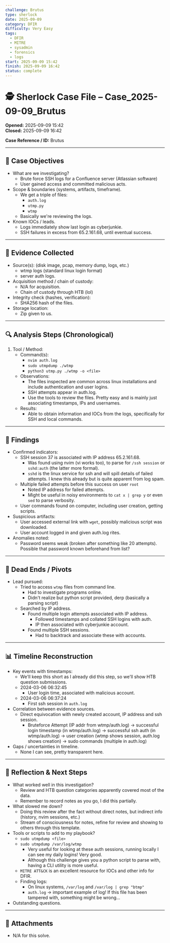 ```yaml
---
challenge: Brutus
type: sherlock
date: 2025-09-09
category: DFIR
difficulty: Very Easy
tags:
  - DFIR
  - MITRE
  - sysadmin
  - forensics
  - logs
start: 2025-09-09 15:42
finish: 2025-09-09 16:42
status: complete
---
```

# 🕵️ Sherlock Case File – Case_2025-09-09_Brutus

**Opened:** 2025-09-09 15:42  
**Closed:**   2025-09-09 16:42

**Case Reference / ID:**  Brutus

---

## 🎯 Case Objectives
- What are we investigating? 
	- Brute force SSH logs for a Confluence server (Atlassian software)
	- User gained access and committed malicious acts.
- Scope & boundaries (systems, artifacts, timeframe).
	- We get a triple of files:
		- `auth.log`
		- `utmp.py`
		- `wtmp`
	- Basically we're reviewing the logs.
- Known IOCs / leads.
	- Logs immediately show last login as cyberjunkie.
	- SSH failures in excess from 65.2.161.68, until eventual success.

---

## 📂 Evidence Collected
- Source(s): (disk image, pcap, memory dump, logs, etc.)
	- wtmp logs (standard linux login format)
	- server auth logs.
- Acquisition method / chain of custody:  
	- N/A for acquisition.
	- Chain of custody through HTB (lol)
- Integrity check (hashes, verification): 
	- SHA256 hash of the files.
- Storage location:  
	- Zip given to us.

---

## 🔍 Analysis Steps (Chronological)
1. Tool / Method:  
   - Command(s):
	   - `nvim auth.log`
	   - `sudo utmpdump ./wtmp`
	   - `python3 utmp.py ./wtmp -o <file>`
   - Observations:  
	   - The files inspected are common across linux installations and include authentication and user logins.
	   - SSH attempts appear in auth.log.
	   - Use the tools to review the files. Pretty easy and is mainly just associating timestamps, IPs and usernames.
   - Results:  
	   - Able to obtain information and IOCs from the logs, specifically for SSH and local commands.

---

## 🧾 Findings
- Confirmed indicators:  
	- SSH session 37 is associated with IP address 65.2.161.68.
		- Was found using nvim (vi works too), to parse for `/ssh session` or `sshd:auth` (the latter more formal).
		- `sshd` is the linux service for ssh and will spill details of failed attempts. I knew this already but is quite apparent from log spam.
	- Multiple failed attempts before this success on user `root`
		- Noted IP address for failed attempts.
		- Might be useful in noisy environments to `cat x | grep y` or even `sed` to parse verbosity.
	- User commands found on computer, including user creation, getting scripts.
- Suspicious artifacts:  
	- User accessed external link with `wget`, possibly malicious script was downloaded.
	- User account logged in and given auth.log rites.
- Anomalies noted:
	- Password seems weak (broken after something like 20 attempts). Possible that password known beforehand from list?

---

## 🚧 Dead Ends / Pivots
- Lead pursued:
	- Tried to access `wtmp` files from command line.
		- Had to investigate programs online.
		- Didn't realize but python script provided, derp (basically a parsing script)
	- Searched by IP address.
		- Found multiple login attempts associated with IP address.
			- Followed timestamps and collated SSH logins with auth.
			- IP then associated with cyberjunkie account.
		- Found multiple SSH sessions.
			- Had to backtrack and associate these with accounts.

---

## 📊 Timeline Reconstruction
- Key events with timestamps:
	- We'll keep this short as I already did this step, so we'll show HTB question submissions.
	- 2024-03-06 06:32:45
		- User login time, associated with malicious account.
	- 2024-03-06 06:37:24
		- First ssh session in `auth.log`
- Correlation between evidence sources.
	- Direct equivocation with newly created account, IP address and ssh session.
		- Bruteforce Attempt (IP addr from wtmp/auth.log) -> successful login timestamp (in wtmp/auth.log) -> successful ssh auth (in wtmp/auth.log) -> user creation (wtmp shows session, auth.log shows creation) -> sudo commands (multiple in auth.log)
- Gaps / uncertainties in timeline.
	- None I can see, pretty transparent here.

---

## 📝 Reflection & Next Steps
- What worked well in this investigation?  
	- Review and HTB question categories apparently covered most of the data.
	- Remember to record notes as you go, I did this partially.
- What slowed me down?  
	- Doing this review after the fact without direct notes, but indirect info (history, nvim sessions, etc.)
	- Stream of consciousness for notes, refine for review and showing to others through this template.
- Tools or scripts to add to my playbook?  
	- `sudo utmpdump <file>`
	- `sudo utmpdump /var/log/wtmp`
		- Very useful for looking at these auth sessions, running locally I can see my daily logins! Very good.
		- Although this challenge gives you a python script to parse with, having a CLI utility is more useful.
	- `MITRE ATT&CK` is an excellent resource for IOCs and other info for DFIR.
	- Finding logs:
		- On linux systems, `/var/log` and `/var/log | grep "btmp"`
		- `auth.log` -> important example of log! If this file has been tampered with, something might be wrong...
- Outstanding questions.  

---

## 📎 Attachments
- N/A for this solve.